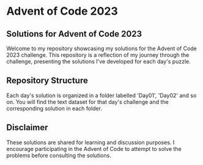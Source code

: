 # Advent of Code 2023

## Solutions for Advent of Code 2023
Welcome to my repository showcasing my solutions for the Advent of Code 2023 challenge. This repository is a reflection of my journey through the challenge, 
presenting the solutions I've developed for each day's puzzle.

## Repository Structure
Each day's solution is organized in a folder labelled 'Day01', 'Day02' and so on. You will find the text dataset for that day's challenge and the corresponding solution in each folder.

## Disclaimer
These solutions are shared for learning and discussion purposes. I encourage participating in the Advent of Code to attempt to solve the problems before consulting the solutions.
